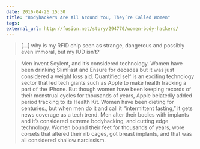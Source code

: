 ```yaml
---
date: 2016-04-26 15:30
title: "Bodyhackers Are All Around You, They’re Called Women"
tags:
external_url: http://fusion.net/story/294770/women-body-hackers/
---
```


>[…] why is my RFID chip seen as strange, dangerous and possibly even immoral, but my IUD isn’t?

>Men invent Soylent, and it’s considered technology. Women have been drinking SlimFast and Ensure for decades but it was just considered a weight loss aid. Quantified self is an exciting technology sector that led tech giants such as Apple to make health tracking a part of the iPhone. But though women have been keeping records of their menstrual cycles for thousands of years, Apple belatedly added period tracking to its Health Kit. Women have been dieting for centuries., but when men do it and call it “intermittent fasting,” it gets news coverage as a tech trend. Men alter their bodies with implants and it’s considered extreme bodyhacking, and cutting edge technology. Women bound their feet for thousands of years, wore corsets that altered their rib cages, got breast implants, and that was all considered shallow narcissism. 

